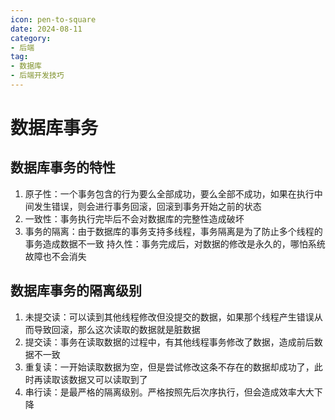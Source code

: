 ```yaml
---
icon: pen-to-square
date: 2024-08-11
category:
- 后端
tag:
- 数据库
- 后端开发技巧
---
```

# 数据库事务
## 数据库事务的特性
1. 原子性：一个事务包含的行为要么全部成功，要么全部不成功，如果在执行中间发生错误，则会进行事务回滚，回滚到事务开始之前的状态
2. 一致性：事务执行完毕后不会对数据库的完整性造成破坏
3. 事务的隔离：由于数据库的事务支持多线程，事务隔离是为了防止多个线程的事务造成数据不一致
持久性：事务完成后，对数据的修改是永久的，哪怕系统故障也不会消失
## 数据库事务的隔离级别
1. 未提交读：可以读到其他线程修改但没提交的数据，如果那个线程产生错误从而导致回滚，那么这次读取的数据就是脏数据
2. 提交读：事务在读取数据的过程中，有其他线程事务修改了数据，造成前后数据不一致
3. 重复读：一开始读取数据为空，但是尝试修改这条不存在的数据却成功了，此时再读取该数据又可以读取到了
4. 串行读：是最严格的隔离级别。严格按照先后次序执行，但会造成效率大大下降